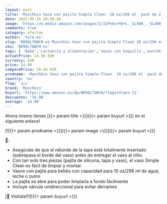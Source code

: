 ```yaml
---
layout: post
title: 'Munchkin Vaso con pajita Simple Clean  10 oz/296 ml  pack de 2  Azul/Verde.'
date: 2022-05-16 20:59:49
image: 'https://m.media-amazon.com/images/I/31Pebo+h6+L._SL500_._SL400_.jpg'
comments: true
category: ofertas
author: 'tole.es'
slug: 'B09QL7QWCN-es Munchkin Vaso con pajita Simple Clean 10 oz/296 ml pack de...'
sku: 'B09QL7QWCN-es'
tags: [ 'Bebé','Lactancia y alimentación','Vasos con boquilla','munchkin','🇪🇸', ]
actualPrice: 14.98 EUR
currency: EUR
price: 14.98
comparePrice: 18.49 EUR
prodname: 'Munchkin Vaso con pajita Simple Clean  10 oz/296 ml  pack de 2  Azul/Verde.'
country: 'es'
flag: '🇪🇸'
brand: 'Munchkin'
buyurl: 'https://www.amazon.es/dp/B09QL7QWCN/?tag=tolees-21'
descuento: '18.98'
average: '14.98'
---
```


Ahora mismo tienes [{{< param title >}}]({{< param buyurl >}}) en el siguiente enlace!

[![{{< param prodname >}}]({{< param image >}})]({{< param buyurl >}})

🔎:

- Asegúrate de que el reborde de la tapa está totalmente insertado (sobrepasa el borde del vaso) antes de entregar el vaso al niño.
- Con tan solo tres piezas (pajita de silicona, tapa y vaso), el vaso Simple Clean es fácil de limpiar y montar.
- Vasos con pajita para bebés con capacidad para 10 oz/296 ml de agua, leche o zumo
- La pajita se abre para poder limpiarla a fondo fácilmente
- Incluye válvula unidireccional para evitar derrames

[🛒 Visítala!!!]({{< param buyurl >}})
